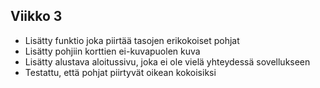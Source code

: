 ## Viikko 3
- Lisätty funktio joka piirtää tasojen erikokoiset pohjat
- Lisätty pohjiin korttien ei-kuvapuolen kuva
- Lisätty alustava aloitussivu, joka ei ole vielä yhteydessä sovellukseen
- Testattu, että pohjat piirtyvät oikean kokoisiksi